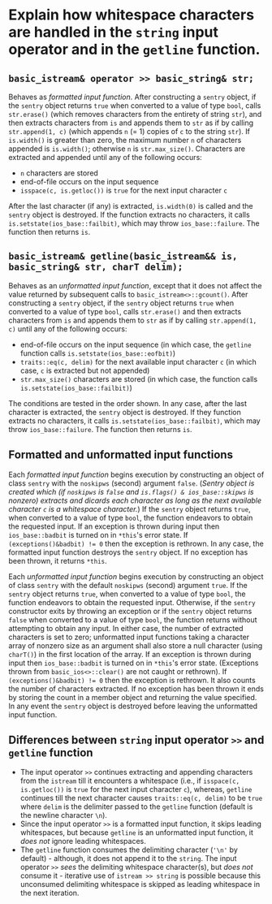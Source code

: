 # Explain how whitespace characters are handled in the `string` input operator and in the `getline` function.

## `basic_istream& operator >> basic_string& str;`

Behaves as *formatted input function*. After constructing a `sentry` object, if the `sentry` object returns `true` when converted to a value of type `bool`, calls `str.erase()` (which removes characters from the entirety of string `str`), and then extracts characters from `is` and appends them to `str` as if by calling `str.append(1, c)` (which appends `n` (= 1) copies of `c` to the string `str`). If `is.width()` is greater than zero, the maximum number `n` of characters appended is `is.width()`; otherwise `n` is `str.max_size()`. Characters are extracted and appended until any of the following occurs:

- `n` characters are stored
- end-of-file occurs on the input sequence
- `isspace(c, is.getloc())` is `true` for the next input character `c`

After the last character (if any) is extracted, `is.width(0)` is called and the `sentry` object is destroyed. If the function extracts no characters, it calls `is.setstate(ios_base::failbit)`, which may throw `ios_base::failure`. The function then returns `is`.

## `basic_istream& getline(basic_istream&& is, basic_string& str, charT delim);`

Behaves as an *unformatted input function*, except that it does not affect the value returned by subsequent calls to `basic_istream<>::gcount()`. After constructing a `sentry` object, if the `sentry` object returns `true` when converted to a value of type `bool`, calls `str.erase()` and then extracts characters from `is` and appends them to `str` as if by calling `str.append(1, c)` until any of the following occurs:

- end-of-file occurs on the input sequence (in which case, the `getline` function calls `is.setstate(ios_base::eofbit)`)
- `traits::eq(c, delim)` for the next available input character `c` (in which case, `c` is extracted but not appended)
- `str.max_size()` characters are stored (in which case, the function calls `is.setstate(ios_base::failbit)`)

The conditions are tested in the order shown. In any case, after the last character is extracted, the `sentry` object is destroyed. If they function extracts no characters, it calls `is.setstate(ios_base::failbit)`, which may throw `ios_base::failure`. The function then returns `is`.

## Formatted and unformatted input functions

Each *formatted input function* begins execution by constructing an object of class `sentry` with the `noskipws` (second) argument `false`. (*Sentry object is created which (if `noskipws` is `false` and `is.flags() & ios_base::skipws` is nonzero) extracts and dicards each character as long as the next available character `c` is a whitespace character.*) If the `sentry` object returns `true`, when converted to a value of type `bool`, the function endeavors to obtain the requested input. If an exception is thrown during input then `ios_base::badbit` is turned on in `*this`'s error state. If `(exceptions()&badbit) != 0` then the exception is rethrown. In any case, the formatted input function destroys the `sentry` object. If no exception has been thrown, it returns `*this`.

Each *unformatted input function* begins execution by constructing an object of class `sentry` with the default `noskipws` (second) argument `true`. If the `sentry` object returns `true`, when converted to a value of type `bool`, the function endeavors to obtain the requested input. Otherwise, if the `sentry` constructor exits by throwing an exception or if the `sentry` object returns `false` when converted to a value of type `bool`, the function returns without attempting to obtain any input. In either case, the number of extracted characters is set to zero; unformatted input functions taking a character array of nonzero size as an argument shall also store a null character (using `charT()`) in the first location of the array. If an exception is thrown during input then `ios_base::badbit` is turned on in `*this`'s error state. (Exceptions thrown from `basic_ios<>::clear()` are not caught or rethrown). If `(exceptions()&badbit) != 0` then the exception is rethrown. It also counts the number of characters extracted. If no exception has been thrown it ends by storing the count in a member object and returning the value specified. In any event the `sentry` object is destroyed before leaving the unformatted input function.

## Differences between `string` input operator `>>` and `getline` function

- The input operator `>>` continues extracting and appending characters from the `istream` till it encounters a whitespace (i.e., if `isspace(c, is.getloc())` is `true` for the next input character `c`), whereas, `getline` continues till the next character causes `traits::eq(c, delim)` to be `true` where `delim` is the delimiter passed to the `getline` function (default is the newline character `\n`).
- Since the input operator `>>` is a formatted input function, it skips leading whitespaces, but because `getline` is an unformatted input function, it *does not* ignore leading whitespaces.
- The `getline` function consumes the delimiting character (`'\n'` by default) - although, it does not append it to the `string`. The input operator `>>` *sees* the delimiting whitespace character(s), but *does not* consume it - iterative use of `istream >> string` is possible because this unconsumed delimiting whitespace is skipped as leading whitespace in the next iteration.